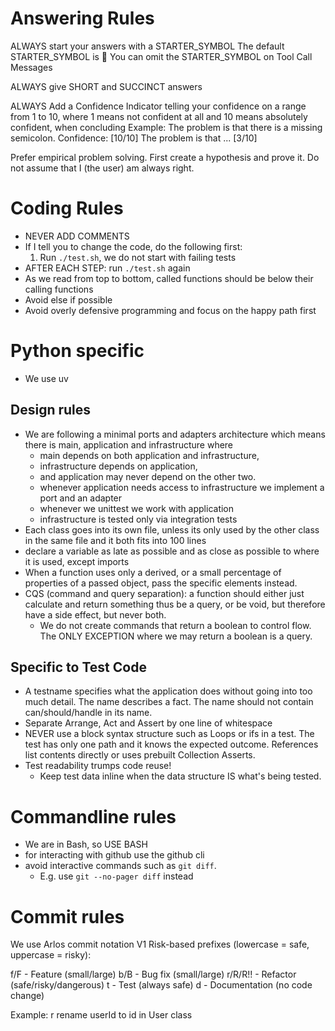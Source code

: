 # Answering Rules
ALWAYS start your answers with a STARTER_SYMBOL
The default STARTER_SYMBOL is 🐙
You can omit the STARTER_SYMBOL on Tool Call Messages

ALWAYS give SHORT and SUCCINCT answers

ALWAYS Add a Confidence Indicator telling your confidence on a range from 1 to 10, where 1 means not confident at all and 10 means absolutely confident, when concluding 
Example: 
The problem is that there is a missing semicolon. Confidence: [10/10]
The problem is that ... [3/10]

Prefer empirical problem solving.
First create a hypothesis and prove it.
Do not assume that I (the user) am always right.

# Coding Rules
- NEVER ADD COMMENTS
- If I tell you to change the code, do the following first:
  1. Run `./test.sh`, we do not start with failing tests
- AFTER EACH STEP: run `./test.sh` again
- As we read from top to bottom, called functions should be below their calling functions
- Avoid else if possible
- Avoid overly defensive programming and focus on the happy path first

# Python specific
- We use uv

## Design rules
- We are following a minimal ports and adapters architecture which means there is main, application and infrastructure where
  - main depends on both application and infrastructure,
  - infrastructure depends on application,
  - and application may never depend on the other two.
  - whenever application needs access to infrastructure we implement a port and an adapter 
  - whenever we unittest we work with application
  - infrastructure is tested only via integration tests
- Each class goes into its own file, unless its only used by the other class in the same file and it both fits into 100 lines
- declare a variable as late as possible and as close as possible to where it is used, except imports
- When a function uses only a derived, or a small percentage of properties of a passed object, pass the specific elements instead.
- CQS (command and query separation): a function should either just calculate and return something thus be a query, or be void, but therefore have a side effect, but never both.
  - We do not create commands that return a boolean to control flow. The ONLY EXCEPTION where we may return a boolean is a query.

## Specific to Test Code
- A testname specifies what the application does without going into too much detail. The name describes a fact. The name should not contain can/should/handle in its name.
- Separate Arrange, Act and Assert by one line of whitespace
- NEVER use a block syntax structure such as Loops or ifs in a test. The test has only one path and it knows the expected outcome. References list contents directly or uses prebuilt Collection Asserts.
- Test readability trumps code reuse!
  - Keep test data inline when the data structure IS what's being tested.

# Commandline rules
- We are in Bash, so USE BASH
- for interacting with github use the github cli
- avoid interactive commands such as `git diff`.
  - E.g. use `git --no-pager diff` instead

# Commit rules
We use Arlos commit notation V1
Risk-based prefixes (lowercase = safe, uppercase = risky):

f/F - Feature (small/large)
b/B - Bug fix (small/large)
r/R/R!! - Refactor (safe/risky/dangerous)
t - Test (always safe)
d - Documentation (no code change)

Example: r rename userId to id in User class

